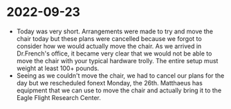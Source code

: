 # 2022-09-23
- Today was very short. Arrangements were made to try and move the chair today but these plans were cancelled because we forgot to consider how we would actually move the chair.  As we arrived in Dr.French's office, it became very clear that we would not be able to move the chair with your typical hardware trolly. The entire setup must weight at least 100+ pounds. 
- Seeing as we couldn't move the chair, we had to cancel our plans for the day but we rescheduled fonext Monday, the 26th. Matthaeus has equipment that we can use to move the chair and actually bring it to the Eagle Flight Research Center. 